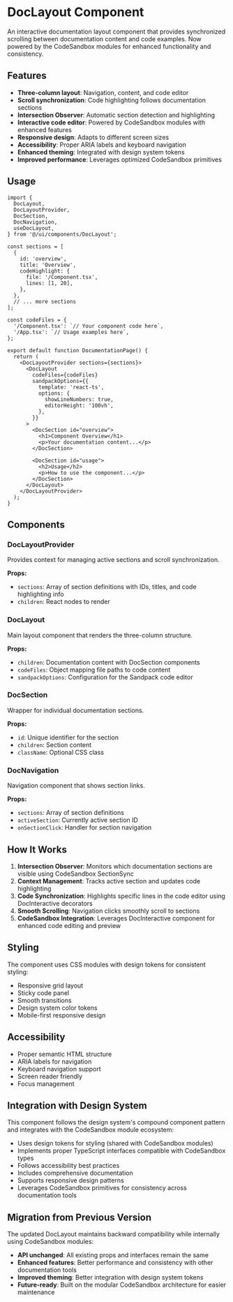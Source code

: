# DocLayout Component

An interactive documentation layout component that provides synchronized scrolling between documentation content and code examples. Now powered by the CodeSandbox modules for enhanced functionality and consistency.

## Features

- **Three-column layout**: Navigation, content, and code editor
- **Scroll synchronization**: Code highlighting follows documentation sections
- **Intersection Observer**: Automatic section detection and highlighting
- **Interactive code editor**: Powered by CodeSandbox modules with enhanced features
- **Responsive design**: Adapts to different screen sizes
- **Accessibility**: Proper ARIA labels and keyboard navigation
- **Enhanced theming**: Integrated with design system tokens
- **Improved performance**: Leverages optimized CodeSandbox primitives

## Usage

```tsx
import {
  DocLayout,
  DocLayoutProvider,
  DocSection,
  DocNavigation,
  useDocLayout,
} from '@/ui/components/DocLayout';

const sections = [
  {
    id: 'overview',
    title: 'Overview',
    codeHighlight: {
      file: '/Component.tsx',
      lines: [1, 20],
    },
  },
  // ... more sections
];

const codeFiles = {
  '/Component.tsx': `// Your component code here`,
  '/App.tsx': `// Usage examples here`,
};

export default function DocumentationPage() {
  return (
    <DocLayoutProvider sections={sections}>
      <DocLayout
        codeFiles={codeFiles}
        sandpackOptions={{
          template: 'react-ts',
          options: {
            showLineNumbers: true,
            editorHeight: '100vh',
          },
        }}
      >
        <DocSection id="overview">
          <h1>Component Overview</h1>
          <p>Your documentation content...</p>
        </DocSection>

        <DocSection id="usage">
          <h2>Usage</h2>
          <p>How to use the component...</p>
        </DocSection>
      </DocLayout>
    </DocLayoutProvider>
  );
}
```

## Components

### DocLayoutProvider

Provides context for managing active sections and scroll synchronization.

**Props:**

- `sections`: Array of section definitions with IDs, titles, and code highlighting info
- `children`: React nodes to render

### DocLayout

Main layout component that renders the three-column structure.

**Props:**

- `children`: Documentation content with DocSection components
- `codeFiles`: Object mapping file paths to code content
- `sandpackOptions`: Configuration for the Sandpack code editor

### DocSection

Wrapper for individual documentation sections.

**Props:**

- `id`: Unique identifier for the section
- `children`: Section content
- `className`: Optional CSS class

### DocNavigation

Navigation component that shows section links.

**Props:**

- `sections`: Array of section definitions
- `activeSection`: Currently active section ID
- `onSectionClick`: Handler for section navigation

## How It Works

1. **Intersection Observer**: Monitors which documentation sections are visible using CodeSandbox SectionSync
2. **Context Management**: Tracks active section and updates code highlighting
3. **Code Synchronization**: Highlights specific lines in the code editor using DocInteractive decorators
4. **Smooth Scrolling**: Navigation clicks smoothly scroll to sections
5. **CodeSandbox Integration**: Leverages DocInteractive component for enhanced code editing and preview

## Styling

The component uses CSS modules with design tokens for consistent styling:

- Responsive grid layout
- Sticky code panel
- Smooth transitions
- Design system color tokens
- Mobile-first responsive design

## Accessibility

- Proper semantic HTML structure
- ARIA labels for navigation
- Keyboard navigation support
- Screen reader friendly
- Focus management

## Integration with Design System

This component follows the design system's compound component pattern and integrates with the CodeSandbox module ecosystem:

- Uses design tokens for styling (shared with CodeSandbox modules)
- Implements proper TypeScript interfaces compatible with CodeSandbox types
- Follows accessibility best practices
- Includes comprehensive documentation
- Supports responsive design patterns
- Leverages CodeSandbox primitives for consistency across documentation tools

## Migration from Previous Version

The updated DocLayout maintains backward compatibility while internally using CodeSandbox modules:

- **API unchanged**: All existing props and interfaces remain the same
- **Enhanced features**: Better performance and consistency with other documentation tools
- **Improved theming**: Better integration with design system tokens
- **Future-ready**: Built on the modular CodeSandbox architecture for easier maintenance
